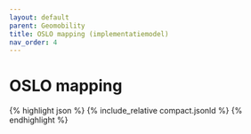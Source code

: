 ```yaml
---
layout: default
parent: Geomobility
title: OSLO mapping (implementatiemodel)
nav_order: 4
---
```


# OSLO mapping


{% highlight json %}
{% include_relative  compact.jsonld %}
{% endhighlight %}
